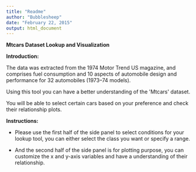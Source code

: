 ```yaml
---
title: "Readme"
author: "Bubblesheep"
date: "February 22, 2015"
output: html_document
---
```

**Mtcars Dataset Lookup and Visualization**


**Introduction:**

The data was extracted from the 1974 Motor Trend US magazine, and comprises fuel consumption and 10 aspects of automobile design and performance for 32 automobiles (1973–74 models).

Using this tool you can have a better understanding of the 'Mtcars' dataset.

You will be able to select certain cars based on your preference and check their relationship plots.


**Instructions:**


- Please use the first half of the side panel to select conditions for your lookup tool, you can either select the class you want or specify a range.

- And the second half of the side panel is for plotting purpose, you can customize the x and y-axis variables and have a understanding of their relationship.
